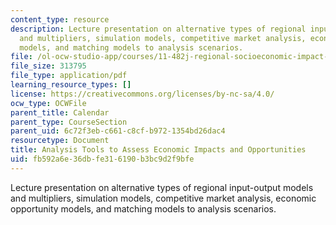 ```yaml
---
content_type: resource
description: Lecture presentation on alternative types of regional input-output models
  and multipliers, simulation models, competitive market analysis, economic opportunity
  models, and matching models to analysis scenarios.
file: /ol-ocw-studio-app/courses/11-482j-regional-socioeconomic-impact-analyses-and-modeling-fall-2008/fb592a6e36dbfe316190b3bc9d2f9bfe_lec04.pdf
file_size: 313795
file_type: application/pdf
learning_resource_types: []
license: https://creativecommons.org/licenses/by-nc-sa/4.0/
ocw_type: OCWFile
parent_title: Calendar
parent_type: CourseSection
parent_uid: 6c72f3eb-c661-c8cf-b972-1354bd26dac4
resourcetype: Document
title: Analysis Tools to Assess Economic Impacts and Opportunities
uid: fb592a6e-36db-fe31-6190-b3bc9d2f9bfe
---
```

Lecture presentation on alternative types of regional input-output models and multipliers, simulation models, competitive market analysis, economic opportunity models, and matching models to analysis scenarios.